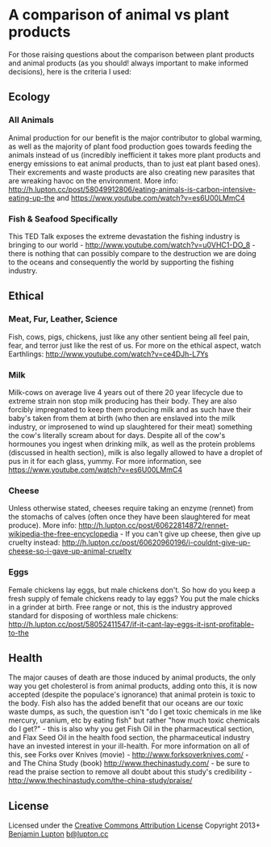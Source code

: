 # A comparison of animal vs plant products

For those raising questions about the comparison between plant products and animal products (as you should! always important to make informed decisions), here is the criteria I used:


## Ecology
### All Animals
Animal production for our benefit is the major contributor to global warming, as well as the majority of plant food production goes towards feeding the animals instead of us (incredibly inefficient it takes more plant products and energy emissions to eat animal products, than to just eat plant based ones). Their excrements and waste products are also creating new parasites that are wreaking havoc on the environment. More info: http://h.lupton.cc/post/58049912806/eating-animals-is-carbon-intensive-eating-up-the and https://www.youtube.com/watch?v=es6U00LMmC4

### Fish & Seafood Specifically
This TED Talk exposes the extreme devastation the fishing industry is bringing to our world - http://www.youtube.com/watch?v=u0VHC1-DO_8 - there is nothing that can possibly compare to the destruction we are doing to the oceans and consequently the world by supporting the fishing industry.


## Ethical
### Meat, Fur, Leather, Science
Fish, cows, pigs, chickens, just like any other sentient being all feel pain, fear, and terror just like the rest of us. For more on the ethical aspect, watch Earthlings: http://www.youtube.com/watch?v=ce4DJh-L7Ys

### Milk
Milk-cows on average live 4 years out of there 20 year lifecycle due to extreme strain non stop milk producing has their body. They are also forcibly impregnated to keep them producing milk and as such have their baby's taken from them at birth (who then are enslaved into the milk industry, or improsened to wind up slaughtered for their meat) something the cow's literally scream about for days. Despite all of the cow's hormounes you ingest when drinking milk, as well as the protein problems (discussed in health section), milk is also legally allowed to have a droplet of pus in it for each glass, yummy. For more information, see https://www.youtube.com/watch?v=es6U00LMmC4

### Cheese
Unless otherwise stated, cheeses require taking an enzyme (rennet) from the stomachs of calves (often once they have been slaughtered for meat produce). More info: http://h.lupton.cc/post/60622814872/rennet-wikipedia-the-free-encyclopedia - If you can't give up cheese, then give up cruelty instead: http://h.lupton.cc/post/60620960196/i-couldnt-give-up-cheese-so-i-gave-up-animal-cruelty

### Eggs
Female chickens lay eggs, but male chickens don't. So how do you keep a fresh supply of female chickens ready to lay eggs? You put the male chicks in a grinder at birth. Free range or not, this is the industry approved standard for disposing of worthless male chickens: http://h.lupton.cc/post/58052411547/if-it-cant-lay-eggs-it-isnt-profitable-to-the


## Health
The major causes of death are those induced by animal products, the only way you get cholesterol is from animal products, adding onto this, it is now accepted (despite the populace's ignorance) that animal protein is toxic to the body. Fish also has the added benefit that our oceans are our toxic waste dumps, as such, the question isn't "do I get toxic chemicals in me like mercury, uranium, etc by eating fish" but rather "how much toxic chemicals do I get?" - this is also why you get Fish Oil in the pharmaceutical section, and Flax Seed Oil in the health food section, the pharmaceutical industry have an invested interest in your ill-health. For more information on all of this, see Forks over Knives (movie) - http://www.forksoverknives.com/ - and The China Study (book) http://www.thechinastudy.com/ - be sure to read the praise section to remove all doubt about this study's credibility - http://www.thechinastudy.com/the-china-study/praise/


## License
Licensed under the [Creative Commons Attribution License](http://creativecommons.org/licenses/by/3.0/)
Copyright 2013+ [Benjamin Lupton](http://balupton.com) <b@lupton.cc>